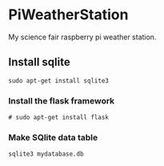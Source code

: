 # PiWeatherStation
My science fair raspberry pi weather station.

## Install sqlite
```
sudo apt-get install sqlite3
```
### Install the flask framework

```
# sudo apt-get install flask
```
### Make SQlite data table 

```
sqlite3 mydatabase.db
```
